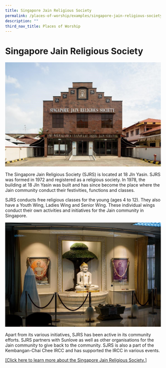 ```yaml
---
title: Singapore Jain Religious Society
permalink: /places-of-worship/examples/singapore-jain-religious-society/
description: ""
third_nav_title: Places of Worship
---
```

# Singapore Jain Religious Society
![](/images/Places%20of%20Worship/photo_singapore%20jain%20religious%20society%205.jpg)

The Singapore Jain Religious Society (SJRS) is located at 18 Jln Yasin. SJRS was formed in 1972 and registered as a religious society. In 1978, the building at 18 Jln Yasin was built and has since become the place where the Jain community conduct their festivities, functions and classes.

SJRS conducts free religious classes for the young (ages 4 to 12). They also have a Youth Wing, Ladies Wing and Senior Wing. These individual wings conduct their own activities and initiatives for the Jain community in Singapore.

![](/images/Places%20of%20Worship/photo_singapore%20jain%20religious%20society%203.jpg)

Apart from its various initiatives, SJRS has been active in its community efforts. SJRS partners with Sunlove as well as other organisations for the Jain community to give back to the community. SJRS is also a part of the Kembangan-Chai Chee IRCC and has supported the IRCC in various events.

<a href="https://www.sjrs.org.sg/" target="_blank">[Click here to learn more about the Singapore Jain Religious Society.]</a>